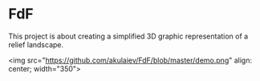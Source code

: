# FdF
This project is about creating a simplified 3D graphic representation of a relief landscape.

<img src="https://github.com/akulaiev/FdF/blob/master/demo.png" align: center; width="350">

